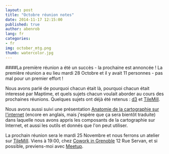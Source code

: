 ```yaml
---
layout: post
title: "Octobre réunion notes"
date: 2014-11-17 12:15:00
published: true
author: abenrob
lang: fr
categories:
- fr
img: october_mtg.png
thumb: watercolor.jpg
---
```


####La première réunion a été un succès - la prochaine est annoncée !
La première réunion a eu lieu mardi 28 Octobre et il y avait 11 personnes - pas mal pour un premier effort !
<!--more-->

Nous avons parlé de pourquoi chacun était là, pourquoi chacun était interessé par Maptime, et quels sujets chacun voulait aborder au cours des prochaines réunions. Quelques sujets ont déjà été retenus : [d3](htttp://www.d3js.com) et [TileMill](http://www.mapbox.com/tilemill).

Nous avons aussi suivi une présentation [Anatomie de la cartographie sur l'internet](http://www.maptime.io/anatomy-of-a-web-map) (encore en anglais, mais j'espère que ça sera bientôt traduite) dans laquelle nous avons appris les composants de la cartographie sur Internet, et aussi les outils et donnés que l'on peut utiliser.

La prochain réunion sera le mardi 25 Novembre et nous ferrons un atelier sur [TileMill](http://www.mapbox.com/tilemill). Viens à 19:00, chez [Cowork in Grenoble](http://www.co-work.fr) 12 Rue Servan, et si possible, previens-moi avec [Meetup](http://www.meetup.com/MaptimeAlpes/events/216214222/).
